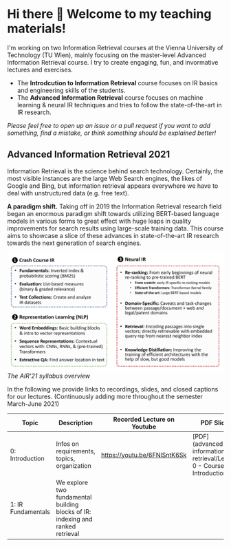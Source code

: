 # Hi there 👋 Welcome to my teaching materials!

I'm working on two Information Retrieval courses at the Vienna University of Technology (TU Wien), mainly focusing on the master-level Advanced Information Retrieval course. I try to create engaging, fun, and invormative lectures and exercises. 

- The **Introdcution to Information Retrieval** course focuses on IR basics and engineering skills of the students.
- The **Advanced Information Retrieval** course focuses on machine learning & neural IR techniques and tries to follow the state-of-the-art in IR research.

*Please feel free to open up an issue or a pull request if you want to add something, find a mistake, or think something should be explained better!*

## Advanced Information Retrieval 2021

Information Retrieval is the science behind search technology. Certainly, the most visible instances are the large Web Search engines, the likes of Google and Bing, but information retrieval appears everywhere we have to deal with unstructured data (e.g. free text).

**A paradigm shift.** Taking off in 2019 the Information Retrieval research field began an enormous paradigm shift towards utilizing BERT-based language models in various forms to great effect with huge leaps in quality improvements for search results using large-scale training data. This course aims to showcase a slice of these advances in state-of-the-art IR research towards the next generation of search engines. 

![Syllabus](advanced-information-retrieval/air-syllabus.png)
*The AIR'21 syllabus overview*

In the following we provide links to recordings, slides, and closed captions for our lectures. (Continuously adding more throughout the semester March-June 2021)

| Topic                  | Description                                                                     | Recorded Lecture on Youtube  | PDF Slides  | Automatic CC  |
| -------------          | -------------                                                                   |-------------                 | -----       | -----         |
| 0: Introduction        | Infos on requirements, topics, organization                                     | https://youtu.be/6FNISntK6Sk | [PDF](advanced-information-retrieval/Lecture 0 - Course Introduction.pdf)            | [PDF](advanced-information-retrieval/Lecture 0 - Closed Captions.md)            |
| 1: IR Fundamentals     | We explore two fundamental building blocks of IR: indexing and ranked retrieval |                              |             | --            |

